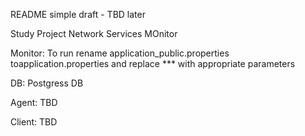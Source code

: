 README simple draft - TBD later

Study Project
Network Services MOnitor

Monitor:
To run rename application_public.properties toapplication.properties and replace *** with appropriate parameters

DB:
Postgress DB

Agent:
TBD

Client:
TBD
